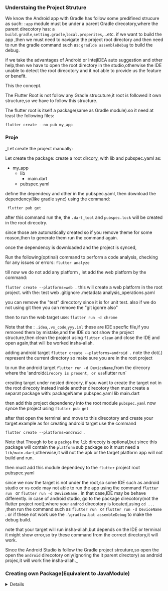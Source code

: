 ### Understaing the Project Struture
We know the Android app with Gradle has follow some predifined strucure as such:
`:app` module must be under a parent Gradle direcotory,where the parent direcotory has:
a `build.gradle`,`setting.gradle`,`local.properites`,...etc.
if we want to build the app ,then we must need to navigate the project root directory and then need to run the gradle command such as: `gradlde assembleDebug` to build the debug.

if we take the advantages of Android or IntejIDEA auto suggestion and other help,then we have to open the root directory in the studio,otherwise the IDE unable to detect the root direcotory and it not able to provide us the feature or benefit.

This the concept.

The Flutter Root is not follow any Gradle strucuture,it root is followed it own structure,so we have to follow this structure.

The flutter  root is itself a package(same as Gradle module).so it need at least the following files:



`flutter create --no-pub my_app`



### Proje

_Let create the project manually:

Let create the package:
create a root dircory, with lib and pubspec.yaml as:

- my_app
    - lib
      - main.dart 
    - pubspec.yaml

define the dependecy and other in the pubspec.yaml,
then download the dependency(like gradle sync) using the command:

` flutter pub get`

after this command run the, the `.dart_tool` and `pubspec.lock` will be created in the root direcotry.

since those are automatically created so if you remove theme for some reason,then to generate them run the command again.


once the dependency is downloaded and the project is synced,

Run the following(optinal) command to perform a code analysis, checking for any issues or errors:
`flutter analyze`

till now we do not add any platform ,
let add the web platform by the command:

`flutter create --platforms=web .`
this will create a web platform in the root project.
with the:
test
web
.gitignore
.metadata
analysis_operations.yaml

you can remove the "test" direcotory since it is for unit test.
also if we do not using git then you can remove the "git igonre also"

then to run the web target use:
`flutter run -d chrome`

Note that the :
`.idea`,`.vs_code`,`yyy.iml`  these are IDE specfic file,if you removed them by mistake,and the IDE do not show the project structure,then clean the project using 
`flutter clean` and close the IDE and open again,that will be worked insha-allah.

adding android target
`flutter create --platforms=android .`
note the dot(.) represent the current directory so make sure 
you are in the root project

to run the android target `flutter run -d DeviceName`,from the 
direcory where the 'android` direcory is present,
or use `flutter run`

creating target under nested direcory,
if you want to create the target not in the root direcoty instead inside another direcotory then must create a separat package with:
packageName
pubspec.yaml
lib
 main.dart


then add this project dependency into the  root module `pubspec.yaml`
now synce the project using `flutter pub get` 

after that open the terminal and move to this direcotory and create your target.example as for creating android target use the command

`flutter create --platforms=android .`

Note that Though to be a `packge` the `lib` direcoty is optional,but since this package will contain the `platform` sub package so it must need a `lib/main.dart`,otherwise,it will not the apk or the target platform app will not build and run.

then must add this module dependecy to the `flutter` project root pubspec.yaml




since we now the target is not under the root,so some IDE such as android studio or vs code may not able to run the app using the command `flutter run ` or `flutter run -d DeviceName` .
in that case,IDE may be behave differently.
in case of android studio, go to the package direcotory(not the flutter project root);where your `androd` direcotory is located,using `cd ...` ,then run the command such as  `flutter run ` or `flutter run -d DeviceName` . or if these not work use the `.\gradlew.bat assembleDebug` to make the debug build.

note that your target will run insha-allah,but depends on the IDE or terminal it might show error,so  try these command from the correct directory,it will work.

Since the Android Studio is follow the Gradle project strcuture,so open the   open the `android` direcotory only(ignoring the it parent directory) as android projec,it will work fine insha-allah._








### Creating own Package(Equivalent to JavaModule)
<details>
.dart_tool
it wil be auto generated,same as .gradle folder,if you delete it then no problem,
later when running app or command it will be generated automatically.
do not push it in the github repository.

then create a pub.yml file

```yaml
name: module_name
description: "A new Flutter plugin project."
version: 0.0.1
homepage:

environment:
  sdk: '>=3.3.0 <4.0.0'
  flutter: '>=3.3.0'

dependencies:
  flutter:
    sdk: flutter
  plugin_platform_interface: ^2.0.2

dev_dependencies:
  flutter_test:
    sdk: flutter
  flutter_lints: ^3.0.0

flutter:

  plugin:
    platforms:

      some_platform:
        pluginClass: somePluginClass


```
then sync the project ,then it will be turned into a package(kind of java module)

pubseclock.yaml, .dart_tool ,will generated upon sync.

to import a package we have use use the `package` ,keyword,that is not needed 
for relative or absolute paths (that are not package),
```dart
import 'package:flutter/material.dart';

```

then you should define the public api or sub module under the `lib` directory,but while importing and mentining the full path do not need to use the 'lib' as path example as:

I have the project structure as:
- applications
  - lib
    - hello.dart


,now while importing use 
```dart
import 'package:applications/hello.dart';

```
so here need not to explicitly mention 'lib' because of it semantically public by flutter tool(flutter build tool),it will cause errors if you mention explicitly.

 </details>
